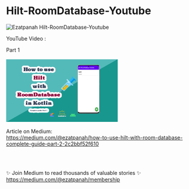 # Hilt-RoomDatabase-Youtube

<img alt="Ezatpanah Hilt-RoomDatabase-Youtube" src="https://emojipedia-us.s3.amazonaws.com/content/2020/04/05/yt.png" width="3%"></a>

YouTube Video :

Part 1
<br>  
<a href="https://youtu.be/s_RGOOnUiW0" target="_blank"><img alt="Ezatpanah Hilt-RoomDatabase-Youtube" src="hilt-cover.jpg" width="60%"></a>
<br>

Article on Medium:
<br>
https://medium.com/@ezatpanah/how-to-use-hilt-with-room-database-complete-guide-part-2-2c2bbf52f610

<br>
<br>

✨ Join Medium to read thousands of valuable stories ✨
<br>
https://medium.com/@ezatpanah/membership
